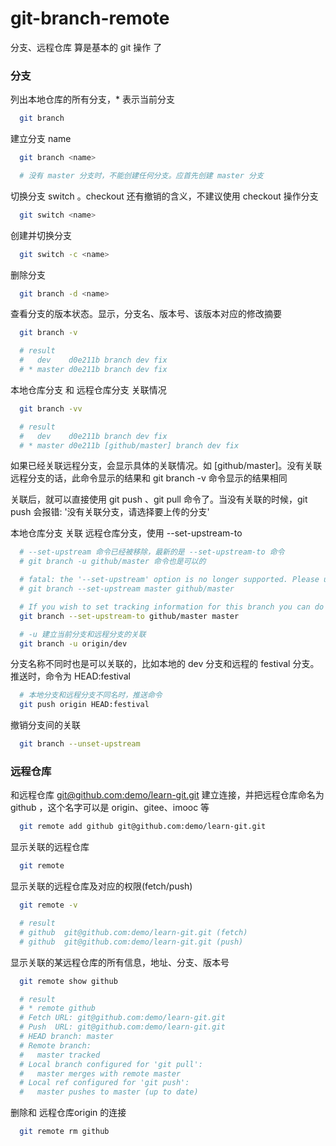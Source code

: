 # git-branch-remote

分支、远程仓库 算是基本的 git 操作 了



### 分支

列出本地仓库的所有分支，\* 表示当前分支
```sh
  git branch
```

建立分支 name
```sh
  git branch <name>

  # 没有 master 分支时，不能创建任何分支。应首先创建 master 分支
```

切换分支 switch 。checkout 还有撤销的含义，不建议使用 checkout 操作分支
```sh
  git switch <name>
```

创建并切换分支
```sh
  git switch -c <name>
```

删除分支
```sh
  git branch -d <name>
```

查看分支的版本状态。显示，分支名、版本号、该版本对应的修改摘要
```sh
  git branch -v

  # result
  #   dev    d0e211b branch dev fix
  # * master d0e211b branch dev fix
```

本地仓库分支 和 远程仓库分支 关联情况
```sh
  git branch -vv

  # result
  #   dev    d0e211b branch dev fix
  # * master d0e211b [github/master] branch dev fix
```

如果已经关联远程分支，会显示具体的关联情况。如 [github/master]。没有关联远程分支的话，此命令显示的结果和 git branch -v 命令显示的结果相同

关联后，就可以直接使用 git push 、git pull 命令了。当没有关联的时候，git push 会报错: '没有关联分支，请选择要上传的分支'

本地仓库分支 关联 远程仓库分支，使用 --set-upstream-to
```sh
  # --set-upstream 命令已经被移除，最新的是 --set-upstream-to 命令
  # git branch -u github/master 命令也是可以的

  # fatal: the '--set-upstream' option is no longer supported. Please use '--track' or '--set-upstream-to' instead.
  # git branch --set-upstream master github/master

  # If you wish to set tracking information for this branch you can do so with:
  git branch --set-upstream-to github/master master

  # -u 建立当前分支和远程分支的关联
  git branch -u origin/dev
```

分支名称不同时也是可以关联的，比如本地的 dev 分支和远程的 festival 分支。推送时，命令为 HEAD:festival
```sh
  # 本地分支和远程分支不同名时，推送命令
  git push origin HEAD:festival
```

撤销分支间的关联
```sh
  git branch --unset-upstream
```


### 远程仓库

和远程仓库 [git@github.com:demo/learn-git.git](git@github.com:demo/learn-git.git) 建立连接，并把远程仓库命名为 github ，这个名字可以是 origin、gitee、imooc 等
```sh
  git remote add github git@github.com:demo/learn-git.git
```

显示关联的远程仓库
```sh
  git remote
```

显示关联的远程仓库及对应的权限(fetch/push)
```sh
  git remote -v

  # result
  # github  git@github.com:demo/learn-git.git (fetch)
  # github  git@github.com:demo/learn-git.git (push)
```

显示关联的某远程仓库的所有信息，地址、分支、版本号
```sh
  git remote show github

  # result
  # * remote github
  # Fetch URL: git@github.com:demo/learn-git.git
  # Push  URL: git@github.com:demo/learn-git.git
  # HEAD branch: master
  # Remote branch:
  #   master tracked
  # Local branch configured for 'git pull':
  #   master merges with remote master
  # Local ref configured for 'git push':
  #   master pushes to master (up to date)
```

删除和 远程仓库origin 的连接
```sh
  git remote rm github
```
